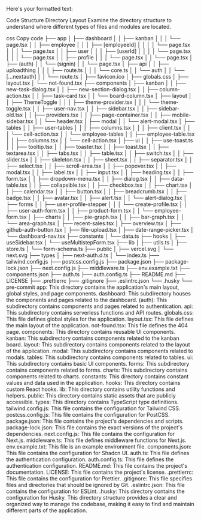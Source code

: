 Here's your formatted text:

Code Structure
Directory Layout
Examine the directory structure to understand where different types of files and modules are located.

css
Copy code
├── app
│   ├── dashboard
│   │   ├── kanban
│   │   │   └── page.tsx
│   │   ├── employee
│   │   │   ├── [employeeId]
│   │   │   │   └── page.tsx
│   │   │   └── page.tsx
│   │   ├── user
│   │   │   ├── [userId]
│   │   │   │   └── page.tsx
│   │   │   └── page.tsx
│   │   ├── profile
│   │   │   └── page.tsx
│   │   └── page.tsx
│   ├── (auth)
│   │   └── (signin)
│   │       └── page.tsx
│   ├── api
│   │   ├── uploadthing
│   │   │   ├── route.ts
│   │   │   └── core.ts
│   │   └── auth
│   │       └── [...nextauth]
│   │           └── route.ts
│   ├── favicon.ico
│   ├── globals.css
│   ├── layout.tsx
│   └── not-found.tsx
├── components
│   ├── kanban
│   │   ├── new-task-dialog.tsx
│   │   ├── new-section-dialog.tsx
│   │   ├── column-action.tsx
│   │   ├── task-card.tsx
│   │   └── board-column.tsx
│   ├── layout
│   │   ├── ThemeToggle
│   │   │   ├── theme-provider.tsx
│   │   │   └── theme-toggle.tsx
│   │   ├── user-nav.tsx
│   │   ├── sidebar.tsx
│   │   ├── sidebar-old.tsx
│   │   ├── providers.tsx
│   │   ├── page-container.tsx
│   │   ├── mobile-sidebar.tsx
│   │   └── header.tsx
│   ├── modal
│   │   └── alert-modal.tsx
│   ├── tables
│   │   ├── user-tables
│   │   │   ├── columns.tsx
│   │   │   ├── client.tsx
│   │   │   └── cell-action.tsx
│   │   └── employee-tables
│   │       ├── employee-table.tsx
│   │       ├── columns.tsx
│   │       └── cell-action.tsx
│   ├── ui
│   │   ├── use-toast.ts
│   │   ├── tooltip.tsx
│   │   ├── toaster.tsx
│   │   ├── toast.tsx
│   │   ├── textarea.tsx
│   │   ├── tabs.tsx
│   │   ├── table.tsx
│   │   ├── switch.tsx
│   │   ├── slider.tsx
│   │   ├── skeleton.tsx
│   │   ├── sheet.tsx
│   │   ├── separator.tsx
│   │   ├── select.tsx
│   │   ├── scroll-area.tsx
│   │   ├── popover.tsx
│   │   ├── modal.tsx
│   │   ├── label.tsx
│   │   ├── input.tsx
│   │   ├── heading.tsx
│   │   ├── form.tsx
│   │   ├── dropdown-menu.tsx
│   │   ├── dialog.tsx
│   │   ├── data-table.tsx
│   │   ├── collapsible.tsx
│   │   ├── checkbox.tsx
│   │   ├── chart.tsx
│   │   ├── calendar.tsx
│   │   ├── button.tsx
│   │   ├── breadcrumb.tsx
│   │   ├── badge.tsx
│   │   ├── avatar.tsx
│   │   ├── alert.tsx
│   │   └── alert-dialog.tsx
│   ├── forms
│   │   ├── user-profile-stepper
│   │   │   └── create-profile.tsx
│   │   ├── user-auth-form.tsx
│   │   ├── product-form.tsx
│   │   └── employee-form.tsx
│   ├── charts
│   │   ├── pie-graph.tsx
│   │   ├── bar-graph.tsx
│   │   └── area-graph.tsx
│   ├── recent-sales.tsx
│   ├── overview.tsx
│   ├── github-auth-button.tsx
│   ├── file-upload.tsx
│   ├── date-range-picker.tsx
│   └── dashboard-nav.tsx
├── constants
│   └── data.ts
├── hooks
│   ├── useSidebar.tsx
│   └── useMultistepForm.tsx
├── lib
│   ├── utils.ts
│   ├── store.ts
│   └── form-schema.ts
├── public
│   ├── vercel.svg
│   └── next.svg
├── types
│   ├── next-auth.d.ts
│   └── index.ts
├── tailwind.config.js
├── postcss.config.js
├── package.json
├── package-lock.json
├── next.config.js
├── middleware.ts
├── env.example.txt
├── components.json
├── auth.ts
├── auth.config.ts
├── README.md
├── LICENSE
├── .prettierrc
├── .gitignore
├── .eslintrc.json
└── .husky
    └── pre-commit
app: This directory contains the application's main layout, global styles, and page components.
dashboard: This subdirectory houses the components and pages related to the dashboard.
(auth): This subdirectory contains components and pages related to authentication.
api: This subdirectory contains serverless functions and API routes.
globals.css: This file defines global styles for the application.
layout.tsx: This file defines the main layout of the application.
not-found.tsx: This file defines the 404 page.
components: This directory contains reusable UI components.
kanban: This subdirectory contains components related to the kanban board.
layout: This subdirectory contains components related to the layout of the application.
modal: This subdirectory contains components related to modals.
tables: This subdirectory contains components related to tables.
ui: This subdirectory contains basic UI components.
forms: This subdirectory contains components related to forms.
charts: This subdirectory contains components related to charts.
constants: This directory contains constant values and data used in the application.
hooks: This directory contains custom React hooks.
lib: This directory contains utility functions and helpers.
public: This directory contains static assets that are publicly accessible.
types: This directory contains TypeScript type definitions.
tailwind.config.js: This file contains the configuration for Tailwind CSS.
postcss.config.js: This file contains the configuration for PostCSS.
package.json: This file contains the project's dependencies and scripts.
package-lock.json: This file contains the exact versions of the project's dependencies.
next.config.js: This file contains the configuration for Next.js.
middleware.ts: This file defines middleware functions for Next.js.
env.example.txt: This file is an example environment file.
components.json: This file contains the configuration for Shadcn UI.
auth.ts: This file defines the authentication configuration.
auth.config.ts: This file defines the authentication configuration.
README.md: This file contains the project's documentation.
LICENSE: This file contains the project's license.
.prettierrc: This file contains the configuration for Prettier.
.gitignore: This file specifies files and directories that should be ignored by Git.
.eslintrc.json: This file contains the configuration for ESLint.
.husky: This directory contains the configuration for Husky.
This directory structure provides a clear and organized way to manage the codebase, making it easy to find and maintain different parts of the application.